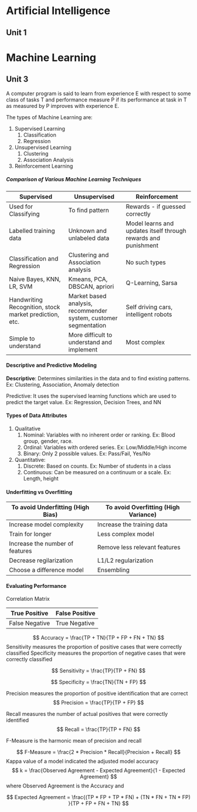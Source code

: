 
# Artificial Intelligence
## Unit 1







# Machine Learning
## Unit 3

A computer program is said to learn from experience E with respect to some class of tasks T and performance measure P if its performance at task in T as measured by P improves with experience E.

The types of Machine Learning are:
1. Supervised Learning
	1. Classification
	2. Regression
2. Unsupervised Learning
	1. Clustering
	2. Association Analysis
3. Reinforcement Learning

##### Comparison of Various Machine Learning Techniques

| Supervised                                             | Unsupervised                                                           | Reinforcement                                                  |
| ------------------------------------------------------ | ---------------------------------------------------------------------- | -------------------------------------------------------------- |
| Used for Classifying                                   | To find pattern                                                        | Rewards - if guessed correctly                                 |
| Labelled training data                                 | Unknown and unlabeled data                                             | Model learns and updates itself through rewards and punishment |
| Classification and Regression                          | Clustering and Association analysis                                    | No such types                                                  |
| Naive Bayes, KNN, LR, SVM                              | Kmeans, PCA, DBSCAN, apriori                                           | Q-Learning, Sarsa                                              |
| Handwriting Recognition, stock market prediction, etc. | Market based analysis,<br>recommender system, customer<br>segmentation | Self driving cars, intelligent robots                          |
| Simple to understand                                   | More difficult to understand and implement                             | Most complex                                                   |

#### Descriptive and Predictive Modeling

**Descriptive**: Determines similarities in the data and to find existing patterns.
Ex: Clustering, Association, Anomaly detection

Predictive: It uses the supervised learning functions which are used to
predict the target value.
Ex: Regression, Decision Trees, and NN

#### Types of Data Attributes

1. Qualitative
	1. Nominal: Variables with no inherent order or ranking. Ex: Blood group, gender, race.
	2. Ordinal: Variables with ordered series. Ex: Low/Middle/High income
	3. Binary: Only 2 possible values. Ex: Pass/Fail, Yes/No
2. Quantitative:
	1. Discrete: Based on counts. Ex: Number of students in a class
	2. Continuous: Can be measured on a continuum or a scale. Ex: Length, height



#### Underfitting vs Overfitting

| To avoid Underfitting (High Bias) | To avoid Overfitting (High Variance) |
| --------------------------------- | ------------------------------------ |
| Increase model complexity         | Increase the training data           |
| Train for longer                  | Less complex model                   |
| Increase the number of features   | Remove less relevant features        |
| Decrease regilarization           | L1/L2 regularization                 |
| Choose a difference model         | Ensembling                           |

#### Evaluating Performance

Correlation Matrix

| True Positive  | False Positive |
| -------------- | -------------- |
| False Negative | True Negative  

$$
Accuracy = \frac{TP + TN}{TP + FP + FN + TN}
$$
Sensitivity measures the proportion of positive cases that were correctly classified
Specificity measures the proportion of negative cases that were correctly classified

$$
Sensitivity = \frac{TP}{TP + FN}
$$

$$
Specificity = \frac{TN}{TN + FP}
$$

Precision measures the proportion of positive identification that are correct
$$ 
Precision = \frac{TP}{TP + FP}
$$

Recall measures the number of actual positives that were correctly identified
$$
Recall = \frac{TP}{TP + FN}
$$

F-Measure is the harmonic mean of precision and recall

$$
F-Measure = \frac{2 * Precision * Recall}{Precision + Recall}
$$
Kappa value of a model indicated the adjusted model accuracy
$$
k = \frac{Observed Agreement - Expected Agreement}{1 - Expected Agreement}
$$
where Observed Agreement is the Accuracy and 

$$
Expected Agreement = \frac{(TP * FP + TP * FN) + (TN * FN + TN * FP) }{TP + FP + FN + TN}
$$